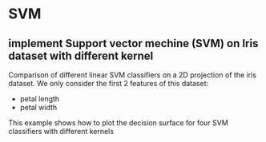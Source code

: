 # SVM
## implement Support vector mechine (SVM) on Iris dataset with different kernel
Comparison of different linear SVM classifiers on a 2D projection of the iris dataset. We only consider the first 2 features of this dataset:

- petal length
- petal width

This example shows how to plot the decision surface for four SVM classifiers with different kernels
